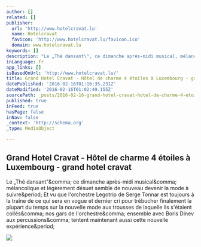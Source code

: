 ```yaml
---
author: []
related: []
publisher:
  url: 'http://www.hotelcravat.lu'
  name: Hotelcravat
  favicon: 'http://www.hotelcravat.lu/favicon.ico'
  domain: www.hotelcravat.lu
keywords: []
description: "Le „Thé dansant\", ce dimanche après-midi musical, mélancolique et légèrement désuet semble de nouveau devenir la mode à suivre. Et vu que l'orchestre Legotrip de Serge Tonnar est toujours à la traîne de ce qui sera en vogue et dernier cri pour trébucher finalement la plupart du temps sur la nouvelle mode aux trousses de laquelle ils s'étaient collés, nos gars de l'orchestre, ensemble avec Boris Dinev aux percussions, tentent maintenant aussi cette nouvelle expérience."
inLanguage: fr
app_links: []
isBasedOnUrl: 'http://www.hotelcravat.lu/'
title: Grand Hotel Cravat - Hôtel de charme 4 étoiles à Luxembourg - grand hotel cravat
datePublished: '2016-02-16T01:16:35.231Z'
dateModified: '2016-02-16T01:02:49.155Z'
sourcePath: _posts/2016-02-16-grand-hotel-cravat-hotel-de-charme-4-etoiles-a-luxembourg.md
published: true
inFeed: true
hasPage: false
inNav: false
_context: 'http://schema.org'
_type: MediaObject

---
```

<article style=""><h1>Grand Hotel Cravat - Hôtel de charme 4 étoiles à Luxembourg - grand hotel cravat</h1><p>Le „Thé dansant"&amp;comma; ce dimanche après-midi musical&amp;comma; mélancolique et légèrement désuet semble de nouveau devenir la mode à suivre&amp;period; Et vu que l'orchestre Legotrip de Serge Tonnar est toujours à la traîne de ce qui sera en vogue et dernier cri pour trébucher finalement la plupart du temps sur la nouvelle mode aux trousses de laquelle ils s'étaient collés&amp;comma; nos gars de l'orchestre&amp;comma; ensemble avec Boris Dinev aux percussions&amp;comma; tentent maintenant aussi cette nouvelle expérience&amp;period;</p><img src="http://www.hotelcravat.lu/IHA_DB_FR.png" /></article>